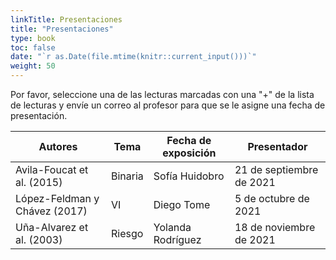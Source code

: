 ```yaml
---
linkTitle: Presentaciones
title: "Presentaciones"
type: book
toc: false
date: "`r as.Date(file.mtime(knitr::current_input()))`"
weight: 50
---
```


Por favor, seleccione una de las lecturas marcadas con una "+" de la lista de lecturas y envíe un correo al profesor para que se le asigne una fecha de presentación.

| **Autores** | **Tema** | **Fecha de exposición** | **Presentador** |
| --- | --- | --- | --- |
| Avila-Foucat et al. (2015) | Binaria   | Sofía Huidobro | 21 de septiembre de 2021 |
| López-Feldman y Chávez (2017) | VI | Diego Tome | 5 de octubre de 2021 |
| Uña-Alvarez et al. (2003) | Riesgo | Yolanda Rodríguez | 18 de noviembre de 2021 |
